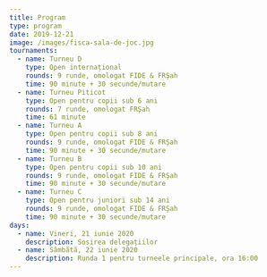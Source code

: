 ```yaml
---
title: Program
type: program
date: 2019-12-21
image: /images/fisca-sala-de-joc.jpg
tournaments:
  - name: Turneu D
    type: Open internațional
    rounds: 9 runde, omologat FIDE & FRȘah
    time: 90 minute + 30 secunde/mutare
  - name: Turneu Piticot
    type: Open pentru copii sub 6 ani
    rounds: 7 runde, omologat FRȘah
    time: 61 minute
  - name: Turneu A
    type: Open pentru copii sub 8 ani
    rounds: 9 runde, omologat FIDE & FRȘah
    time: 90 minute + 30 secunde/mutare
  - name: Turneu B
    type: Open pentru copii sub 10 ani
    rounds: 9 runde, omologat FIDE & FRȘah
    time: 90 minute + 30 secunde/mutare
  - name: Turneu C
    type: Open pentru juniori sub 14 ani
    rounds: 9 runde, omologat FIDE & FRȘah
    time: 90 minute + 30 secunde/mutare
days:
  - name: Vineri, 21 iunie 2020
    description: Sosirea delegațiilor
  - name: Sâmbătă, 22 iunie 2020
    description: Runda 1 pentru turneele principale, ora 16:00
---
```

